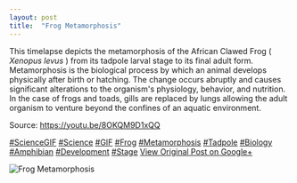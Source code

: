 ```yaml
---
layout: post
title:  "Frog Metamorphosis"
---
```


This timelapse depicts the metamorphosis of the African Clawed Frog ( _Xenopus levus_ ) from its tadpole larval stage to its final adult form. Metamorphosis is the biological process by which an animal develops physically after birth or hatching. The change occurs abruptly and causes significant alterations to the organism's physiology, behavior, and nutrition. In the case of frogs and toads, gills are replaced by lungs allowing the adult organism to venture beyond the confines of an aquatic environment.   
  
Source: <https://youtu.be/8OKQM9D1xQQ>  
  
[#ScienceGIF](https://plus.google.com/s/%23ScienceGIF/posts) [#Science](https://plus.google.com/s/%23Science/posts) [#GIF](https://plus.google.com/s/%23GIF/posts) [#Frog](https://plus.google.com/s/%23Frog/posts) [#Metamorphosis](https://plus.google.com/s/%23Metamorphosis/posts) [#Tadpole](https://plus.google.com/s/%23Tadpole/posts) [#Biology](https://plus.google.com/s/%23Biology/posts) [#Amphibian](https://plus.google.com/s/%23Amphibian/posts) [#Development](https://plus.google.com/s/%23Development/posts) [#Stage](https://plus.google.com/s/%23Stage/posts)
[View Original Post on Google+](https://plus.google.com/+ColinSullender/posts/HFmmGeg1Rzk)

![Frog Metamorphosis](https://i.imgur.com/ZKb21xR.gif)

